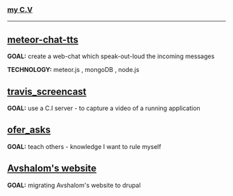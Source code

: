 ### [ my C.V ](https://drive.google.com/file/d/1DTra2l4q5ca1XOnW9-9aBHIrMbacW4C6KI4q7MW42WRyplEpgBu5HbRS-aJrLTVgleJb5MCIVXYL74L1/view?usp=sharing)
 

-----

[meteor-chat-tts](https://github.com/brownman/meteor-chat-tts) 
-----
**GOAL:** create a web-chat which speak-out-loud the incoming messages

**TECHNOLOGY:** meteor.js , mongoDB , node.js
 

[travis_screencast](https://github.com/brownman/travis_screencast)
-------
**GOAL:** use a C.I server - to capture a video of a running application


[ofer_asks](https://github.com/brownman/ofer_asks)
-----
**GOAL:** teach others - knowledge I want to rule myself


[Avshalom's website](http://drupal-ex01.rhcloud.com/)
---
**GOAL:** migrating Avshalom's website to drupal
